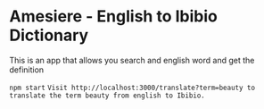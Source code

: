# Amesiere - English to Ibibio Dictionary


This is an app that allows you search and english word and get the definition

`npm start`
`Visit http://localhost:3000/translate?term=beauty to translate the term beauty from english to Ibibio.`
